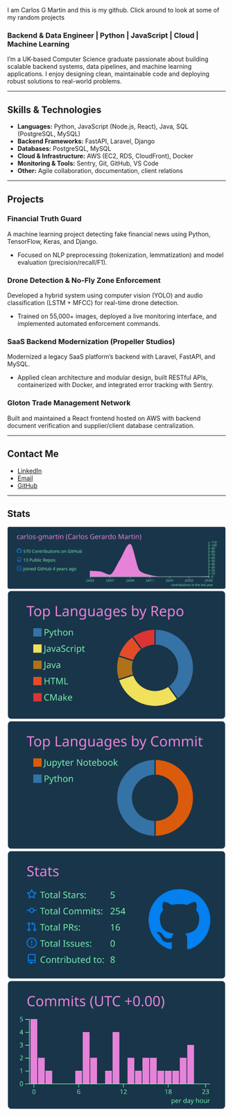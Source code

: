 I am Carlos G Martin and this is my github.
Click around to look at some of my random projects
### Backend & Data Engineer | Python | JavaScript | Cloud | Machine Learning

I’m a UK-based Computer Science graduate passionate about building scalable backend systems, data pipelines, and machine learning applications. I enjoy designing clean, maintainable code and deploying robust solutions to real-world problems.

---

## Skills & Technologies

- **Languages:** Python, JavaScript (Node.js, React), Java, SQL (PostgreSQL, MySQL)  
- **Backend Frameworks:** FastAPI, Laravel, Django  
- **Databases:** PostgreSQL, MySQL  
- **Cloud & Infrastructure:** AWS (EC2, RDS, CloudFront), Docker  
- **Monitoring & Tools:** Sentry, Git, GitHub, VS Code  
- **Other:** Agile collaboration, documentation, client relations

---

## Projects

### Financial Truth Guard  
A machine learning project detecting fake financial news using Python, TensorFlow, Keras, and Django.  
- Focused on NLP preprocessing (tokenization, lemmatization) and model evaluation (precision/recall/F1).  

### Drone Detection & No-Fly Zone Enforcement  
Developed a hybrid system using computer vision (YOLO) and audio classification (LSTM + MFCC) for real-time drone detection.  
- Trained on 55,000+ images, deployed a live monitoring interface, and implemented automated enforcement commands.

### SaaS Backend Modernization (Propeller Studios)  
Modernized a legacy SaaS platform’s backend with Laravel, FastAPI, and MySQL.  
- Applied clean architecture and modular design, built RESTful APIs, containerized with Docker, and integrated error tracking with Sentry.

### Gloton Trade Management Network  
Built and maintained a React frontend hosted on AWS with backend document verification and supplier/client database centralization.

---

## Contact Me

- [LinkedIn](https://www.linkedin.com/in/carlos-g-martin-guillen-932401169/)  
- [Email](mailto:cm43833@gmail.com)  
- [GitHub](https://github.com/carlos-gmartin)  

---

## Stats
[![](https://raw.githubusercontent.com/carlos-gmartin/carlos-gmartin/master/profile-summary-card-output/cobalt/0-profile-details.svg)](https://github.com/vn7n24fzkq/github-profile-summary-cards)
[![](https://raw.githubusercontent.com/carlos-gmartin/carlos-gmartin/master/profile-summary-card-output/cobalt/1-repos-per-language.svg)](https://github.com/vn7n24fzkq/github-profile-summary-cards) [![](https://raw.githubusercontent.com/carlos-gmartin/carlos-gmartin/master/profile-summary-card-output/cobalt/2-most-commit-language.svg)](https://github.com/vn7n24fzkq/github-profile-summary-cards)
[![](https://raw.githubusercontent.com/carlos-gmartin/carlos-gmartin/master/profile-summary-card-output/cobalt/3-stats.svg)](https://github.com/vn7n24fzkq/github-profile-summary-cards) [![](https://raw.githubusercontent.com/carlos-gmartin/carlos-gmartin/master/profile-summary-card-output/cobalt/4-productive-time.svg)](https://github.com/vn7n24fzkq/github-profile-summary-cards)

